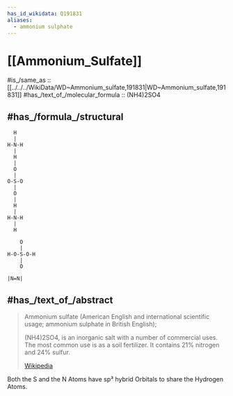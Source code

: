 ```yaml
---
has_id_wikidata: Q191831
aliases:
  - ammonium sulphate
---
```


# [[Ammonium_Sulfate]] 

#is_/same_as :: [[../../../WikiData/WD~Ammonium_sulfate,191831|WD~Ammonium_sulfate,191831]] 
#has_/text_of_/molecular_formula :: (NH4)2SO4 
## #has_/formula_/structural 

```
  H
  |
H-N-H
  |
  H
  |
  O
  |
O-S-O
  |
  O
  |
  H
  |
H-N-H
  |
  H

    O
    |
H-O-S-O-H
    |
    O

|N=N|

```

## #has_/text_of_/abstract 

> Ammonium sulfate (American English and international scientific usage; 
> ammonium sulphate in British English); 
> 
> (NH4)2SO4, is an inorganic salt with a number of commercial uses. 
> The most common use is as a soil fertilizer. It contains 21% nitrogen and 24% sulfur.
> 
> [Wikipedia](https://en.wikipedia.org/wiki/Ammonium%20sulfate) 

Both the S and the N Atoms have sp³ hybrid Orbitals to share the Hydrogen Atoms.